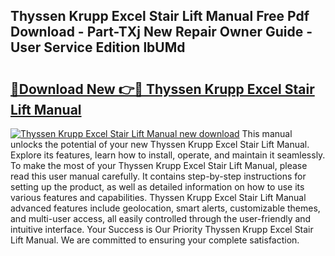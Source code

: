 ## Thyssen Krupp Excel Stair Lift Manual Free Pdf Download - Part-TXj New Repair Owner Guide - User Service Edition lbUMd

# <h2><a href="http://bc5625.oget.top/?id=Thyssen+Krupp+Excel+Stair+Lift+Manual">🔗Download New 👉🔴 Thyssen Krupp Excel Stair Lift Manual</a></h2>

[![Thyssen Krupp Excel Stair Lift Manual new download](https://i.imgur.com/5g1atiW.png)](http://bc5625.oget.top/?id=Thyssen+Krupp+Excel+Stair+Lift+Manual)
This manual unlocks the potential of your new Thyssen Krupp Excel Stair Lift Manual. Explore its features, learn how to install, operate, and maintain it seamlessly. To make the most of your Thyssen Krupp Excel Stair Lift Manual, please read this user manual carefully. It contains step-by-step instructions for setting up the product, as well as detailed information on how to use its various features and capabilities. Thyssen Krupp Excel Stair Lift Manual advanced features include geolocation, smart alerts, customizable themes, and multi-user access, all easily controlled through the user-friendly and intuitive interface. Your Success is Our Priority Thyssen Krupp Excel Stair Lift Manual. We are committed to ensuring your complete satisfaction.
